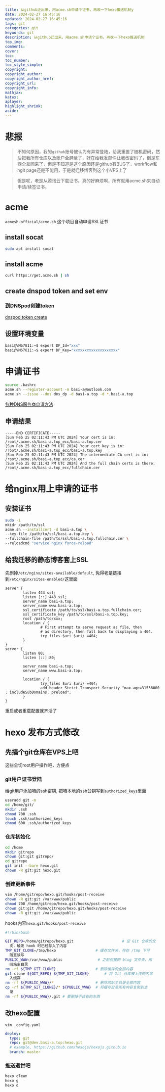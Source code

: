 ```yaml
---
title: 从github迁出来，用acme.sh申请个证书，再改一下hexo推送机制y
date: 2024-02-27 16:45:16
updated: 2024-02-27 16:45:16
tags: git
categories: git
keywords: git
description: 从github迁出来，用acme.sh申请个证书，再改一下hexo推送机制
top_img:
comments:
cover:
toc:
toc_number:
toc_style_simple:
copyright:
copyright_author:
copyright_author_href:
copyright_url:
copyright_info:
mathjax:
katex:
aplayer:
highlight_shrink:
aside:
---
```

# 悲报
> 不知何原因，我的`github`账号被认为有异常登陆，给我重置了随机密码，然后把我所有仓库以及账户全屏蔽了，好在给我发邮件让我改密码了，倒是东西全拿回来了，但是不知道是这个原因还是github有BUG了，workflow和hgit page还是不能用，于是就迁移博客到这个小VPS上了

> 但是呢，老是从腾讯云下载证书，真的好麻烦啊，所有就用acme.sh来自动申请/续签证书。
# acme
`acmesh-official/acme.sh` 这个项目自动申请SSL证书

## install socat
```bash
sudo apt install socat
```
## install acme
```bash
curl https://get.acme.sh | sh
```
## create dnspod token and set env
### 到DNSpod创建token
[dnspod token create](https://console.dnspod.cn/account/token/token)
## 设置环境变量
```bash
basi@VM67811:~$ export DP_Id="xxx"
basi@VM67811:~$ export DP_Key="xxxxxxxxxxxxxxxxxxxx"
```
# 申请证书
```bash
source .bashrc
acme.sh --register-account -m basi-a@outlook.com
acme.sh --issue --dns dns_dp -d basi-a.top -d *.basi-a.top
```
[各种DNS服务商申请方法](https://github.com/acmesh-official/acme.sh/wiki/dnsapi#dns_dp)
## 申请结果
```text
-----END CERTIFICATE-----
[Sun Feb 25 02:11:43 PM UTC 2024] Your cert is in: /root/.acme.sh/basi-a.top_ecc/basi-a.top.cer
[Sun Feb 25 02:11:43 PM UTC 2024] Your cert key is in: /root/.acme.sh/basi-a.top_ecc/basi-a.top.key
[Sun Feb 25 02:11:43 PM UTC 2024] The intermediate CA cert is in: /root/.acme.sh/basi-a.top_ecc/ca.cer
[Sun Feb 25 02:11:43 PM UTC 2024] And the full chain certs is there: /root/.acme.sh/basi-a.top_ecc/fullchain.cer
```
# 给nginx用上申请的证书
## 安装证书
```bash
sudo -i
mkidr /path/to/ssl
acme.sh --installcert -d basi-a.top \
--key-file /path/to/ssl/basi-a.top.key \
--fullchain-file /path/to/ssl/basi-a.top.fullchain.cer \
--reloadcmd "service nginx force-reload"
```
## 给我迁移的静态博客套上SSL
先删掉`/etc/nginx/sites-available/default`, 免得老是链接到`/etc/nginx/sites-enabled/`这里面
```config
server {
        listen 443 ssl;
        listen [::]:443 ssl;
        server_name basi-a.top;
        server_name www.basi-a.top;
        ssl_certificate /path/to/ssl/basi-a.top.fullchain.cer;
        ssl_certificate_key /path/to/ssl/basi-a.top.key;
        root /path/to/xxx;
        location / {
                # First attempt to serve request as file, then
                # as directory, then fall back to displaying a 404.
                try_files $uri $uri/ =404;
        }
}
server {
        listen 80;
        listen [::]:80;

        server_name basi-a.top;
        server_name www.basi-a.top;

        location / {
                try_files $uri $uri/ =404;
                add_header Strict-Transport-Security "max-age=31536000
; includeSubDomains; preload";
        }
}
```
重启或者重载配置就齐活了
# hexo 发布方式修改
## 先搞个git仓库在VPS上吧
这些全切root用户操作吧，方便点
### git用户证书登陆
给git用户添加咱的ssh密钥, 把咱本地的ssh公钥写到`authorized_keys`里面
```bash
useradd git -m
cd /home/git/
mkdir .ssh
chmod 700 .ssh
touch .ssh/authorized_keys
chmod 600 .ssh/authorized_keys
```
### 仓库初始化
```bash
cd /home
mkdir gitrepo
chown git:git gitrepo/
cd gitrepo
git init --bare hexo.git
chown -R git:git hexo.git
```
### 创建更新事件
```bash
vim /home/gitrepo/hexo.git/hooks/post-receive
chown -R git:git /var/www/public
chmod 700 /home/gitrepo/hexo.git/hooks/post-receive
chown git:git /home/gitrepo/hexo.git/hooks/post-receive
chown -R git:git /var/www/public
```
hooks内容`hexo.git/hooks/post-receive`
```bash
#!/bin/bash

GIT_REPO=/home/gitrepo/hexo.git                      # 空 Git 仓库的文
  夹，触发 hook 时已经存入了内容
TMP_GIT_CLONE=/tmp/hexo                  # 缓存文件夹，存在 /tmp 下可
  随意读写
PUBLIC_WWW=/var/www/public                # 之前创建的 blog 文件夹，用
  网站主目录
rm -rf ${TMP_GIT_CLONE}                  # 删除缓存的全部内容
git clone ${GIT_REPO} ${TMP_GIT_CLONE}       # 将 Git 仓库被上传的内容
  入缓存
rm -rf ${PUBLIC_WWW}/*                   # 删除网站主目录全部内容
cp -rf ${TMP_GIT_CLONE}/* ${PUBLIC_WWW}  # 将缓存目录所有内容复制到主
  录
rm -rf ${PUBLIC_WWW}/.git # 要删掉不该有的东西
```
## 改hexo配置
`vim _config.yaml`
```yaml
deploy:
  type: git
  repo: git@dev.basi-a.top:hexo.git
  # example, https://github.com/hexojs/hexojs.github.io
  branch: master
```

### 推送逝世吧
```bash
hexo clean
hexo g
hexo d
```
